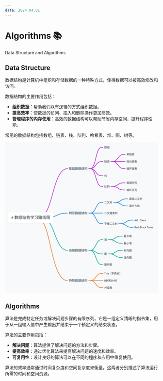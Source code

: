```yaml
---
date: 2024.04.01
---
```


# Algorithms 📚

Data Structure and Algorithms

## Data Structure

数据结构是计算机中组织和存储数据的一种特殊方式，使得数据可以被高效修改和访问。

数据结构的主要作用包括：

- **组织数据**：帮助我们以有逻辑的方式组织数据。
- **提高效率**：使数据的访问、插入和删除操作更加高效。
- **管理程序的内存使用**：高效的数据结构可以帮助节省内存空间，提升程序性能。

常见的数据结构包括数组、链表、栈、队列、哈希表、堆、图、树等。

![image.png](https://raw.githubusercontent.com/hua-bang/assert-store/master/20240305223816.png)

## Algorithms

算法是完成特定任务或解决问题步骤的有限序列。它是一组定义清晰的指令集，用于从一组输入值中产生输出并结束于一个预定义的结束状态。

算法的主要作用包括：

- **解决问题**：算法提供了解决问题的方法和步骤。
- **提高效率**：通过优化算法来提高解决问题的速度和效率。
- **可复用性**：设计良好的算法可以在不同的程序和应用中重复使用。

算法的效率通常通过时间复杂度和空间复杂度来衡量，这两者分别描述了算法运行所需的时间和空间资源。
